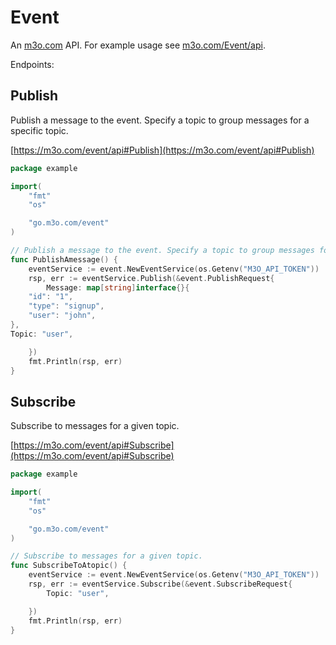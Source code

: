 # Event

An [m3o.com](https://m3o.com) API. For example usage see [m3o.com/Event/api](https://m3o.com/Event/api).

Endpoints:

## Publish

Publish a message to the event. Specify a topic to group messages for a specific topic.


[https://m3o.com/event/api#Publish](https://m3o.com/event/api#Publish)

```go
package example

import(
	"fmt"
	"os"

	"go.m3o.com/event"
)

// Publish a message to the event. Specify a topic to group messages for a specific topic.
func PublishAmessage() {
	eventService := event.NewEventService(os.Getenv("M3O_API_TOKEN"))
	rsp, err := eventService.Publish(&event.PublishRequest{
		Message: map[string]interface{}{
	"id": "1",
	"type": "signup",
	"user": "john",
},
Topic: "user",

	})
	fmt.Println(rsp, err)
}
```
## Subscribe

Subscribe to messages for a given topic.


[https://m3o.com/event/api#Subscribe](https://m3o.com/event/api#Subscribe)

```go
package example

import(
	"fmt"
	"os"

	"go.m3o.com/event"
)

// Subscribe to messages for a given topic.
func SubscribeToAtopic() {
	eventService := event.NewEventService(os.Getenv("M3O_API_TOKEN"))
	rsp, err := eventService.Subscribe(&event.SubscribeRequest{
		Topic: "user",

	})
	fmt.Println(rsp, err)
}
```
